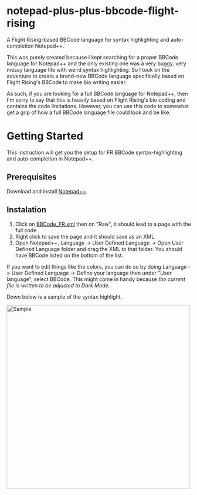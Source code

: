 # notepad-plus-plus-bbcode-flight-rising
A Flight Rising-based BBCode language for syntax highlighting and auto-completion Notepad++.

This was purely created because I kept searching for a proper BBCode language for Notepad++ and the only existing one was a very buggy, very messy language file with weird syntax highlighting. So I took on the adventure to create a brand-new BBCode language specifically based on Flight Rising's BBCode to make bio writing easier.

As such, if you are looking for a full BBCode language for Notepad++, then I'm sorry to say that this is heavily based on Flight Rising's bio coding and contains the code limitations. However, you can use this code to somewhat get a grip of how a full BBCode language file could look and be like.

# Getting Started
This instruction will get you the setup for FR BBCode syntax-highlighting and auto-completion in Notepad++.

## Prerequisites
Download and install [Notepad++](https://notepad-plus-plus.org/downloads/).

## Instalation
1. Click on [BBCode_FR.xml](/BBCode_FR.xml) then on "Raw", it should lead to a page with the full code.
2. Right click to save the page and it should save as an XML.
3. Open Notepad++, Language -> User Defined Language -> Open User Defined Language folder and drag the XML to that folder. You should have BBCode listed on the bottom of the list.

If you want to edit things like the colors, you can do so by doing Language -> User Defined Language -> Define your language then under "User language", select BBCode. This might come in handy because *the current file is written to be adjusted to Dark Mode.*

Down below is a sample of the syntax highlight.

<img src="https://user-images.githubusercontent.com/99213458/184732403-33e7ba7e-82ec-4e53-8eda-301f64dcdb17.png" alt="Sample" height="500" />
